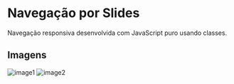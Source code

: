 # Navegação por Slides
Navegação responsiva desenvolvida com JavaScript puro usando classes.

## Imagens
![image1](https://user-images.githubusercontent.com/92189897/216781492-cad4e377-d40d-45ef-835d-0b218d69f23f.png)
![image2](https://user-images.githubusercontent.com/92189897/216781495-665ab539-a48e-4f6e-a63c-affe02474edd.png)
